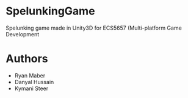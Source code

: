 # SpelunkingGame
 Spelunking game made in Unity3D for ECS5657 (Multi-platform Game Development

# Authors
- Ryan Maber
- Danyal Hussain
- Kymani Steer
